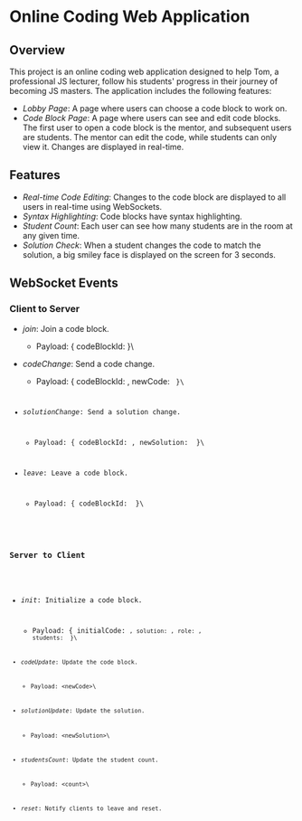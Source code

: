 # Online Coding Web Application

## Overview

This project is an online coding web application designed to help Tom, a professional JS lecturer, follow his students' progress in their journey of becoming JS masters. The application includes the following features:

- _Lobby Page_: A page where users can choose a code block to work on.
- _Code Block Page_: A page where users can see and edit code blocks. The first user to open a code block is the mentor, and subsequent users are students. The mentor can edit the code, while students can only view it. Changes are displayed in real-time.

## Features

- _Real-time Code Editing_: Changes to the code block are displayed to all users in real-time using WebSockets.
- _Syntax Highlighting_: Code blocks have syntax highlighting.
- _Student Count_: Each user can see how many students are in the room at any given time.
- _Solution Check_: When a student changes the code to match the solution, a big smiley face is displayed on the screen for 3 seconds.

## WebSocket Events

### Client to Server

- _join_: Join a code block.

  - Payload: \{ codeBlockId: <id> }\

- _codeChange_: Send a code change.

  - Payload: \{ codeBlockId: <id>, newCode: <code> }\

- _solutionChange_: Send a solution change.

  - Payload: \{ codeBlockId: <id>, newSolution: <solution> }\

- _leave_: Leave a code block.
  - Payload: \{ codeBlockId: <id> }\

### Server to Client

- _init_: Initialize a code block.

  - Payload: \{ initialCode: <code>, solution: <solution>, role: <role>, students: <count> }\

- _codeUpdate_: Update the code block.

  - Payload: \<newCode>\

- _solutionUpdate_: Update the solution.

  - Payload: \<newSolution>\

- _studentsCount_: Update the student count.

  - Payload: \<count>\

- _reset_: Notify clients to leave and reset.
